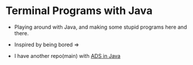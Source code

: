 # Terminal Programs with Java
- Playing around with Java, and making some stupid programs here and there.

- Inspired by being bored =>  
- I have another repo(main) with [ADS in Java](https://github.com/Wandji69/ADS-with-Java)
